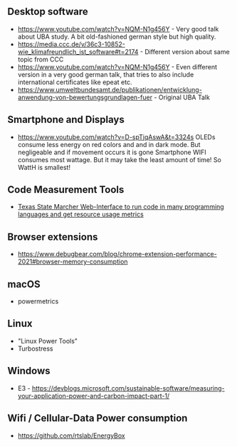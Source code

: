 ## Desktop software
- https://www.youtube.com/watch?v=NQM-N1g456Y - Very good talk about UBA study. A bit old-fashioned german style but high quality.
- https://media.ccc.de/v/36c3-10852-wie_klimafreundlich_ist_software#t=2174 - Different version about same topic from CCC
- https://www.youtube.com/watch?v=NQM-N1g456Y - Even different version in a very good german talk, that tries to also include international certificates like epeat etc.
- https://www.umweltbundesamt.de/publikationen/entwicklung-anwendung-von-bewertungsgrundlagen-fuer - Original UBA Talk


## Smartphone and Displays
- https://www.youtube.com/watch?v=D-spTjqAswA&t=3324s
  OLEDs consume less energy on red colors and and in dark mode. But negligeable and if movement occurs it is gone
  Smartphone WIFI consumes most wattage. But it may take the least amount of time! So WattH is smallest!

## Code Measurement Tools
- [Texas State Marcher Web-Interface to run code in many programming languages and get resource usage metrics](https://greencode.cs.txstate.edu/)


## Browser extensions
- https://www.debugbear.com/blog/chrome-extension-performance-2021#browser-memory-consumption

## macOS
- powermetrics

## Linux
- "Linux Power Tools"
- Turbostress

## Windows
- E3 - https://devblogs.microsoft.com/sustainable-software/measuring-your-application-power-and-carbon-impact-part-1/

## Wifi / Cellular-Data Power consumption
- https://github.com/rtslab/EnergyBox
